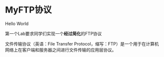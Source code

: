 # MyFTP协议

Hello World

第一个Lab要求同学们实现一个**经过简化**的FTP协议

文件传输协议（英语：File Transfer Protocol，缩写：FTP）是一个用于在计算机网络上在客户端和服务器之间进行文件传输的应用层协议。
